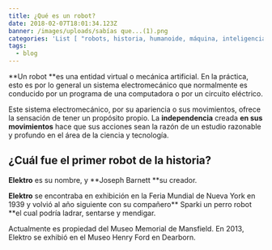 ```yaml
---
title: ¿Qué es un robot?
date: 2018-02-07T18:01:34.123Z
banner: /images/uploads/sabías que...(1).png
categories: 'List [ "robots, historia, humanoide, máquina, inteligencia" ]'
tags:
  - blog
---
```

**Un robot **es una entidad virtual o mecánica artificial. En la práctica, esto es por lo general un sistema electromecánico que normalmente es conducido por un programa de una computadora o por un circuito eléctrico. 

Este sistema electromecánico, por su apariencia o sus movimientos, ofrece la sensación de tener un propósito propio. La **independencia** creada **en sus movimientos** hace que sus acciones sean la razón de un estudio razonable y profundo en el área de la ciencia y tecnología.

## ¿Cuál fue el primer robot de la historia?

**Elektro** es su nombre, y **Joseph Barnett **su creador.

**Elektro** se encontraba en exhibición en la Feria Mundial de Nueva York en 1939 y volvió al año siguiente con su compañero** Sparki un perro robot **el cual podría ladrar, sentarse y mendigar.

Actualmente es propiedad del Museo Memorial de Mansfield. En 2013, Elektro se exhibió en el Museo Henry Ford en Dearborn.
